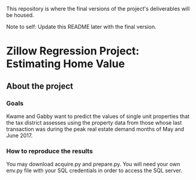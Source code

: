 This repository is where the final versions of the project's deliverables will be housed.

Note to self: Update this README later with the final version.

<h1 style= 'font: chalkduster'>Zillow Regression Project:
  Estimating Home Value </h1>
<h2> About the project</h2>
<h3>Goals</h3>
Kwame and Gabby want to predict the values of single unit properties that the tax district assesses using the property data from those whose last transaction was during the peak real estate demand months of May and June 2017.
<h3>How to reproduce the results</h3>
You may download acquire.py and prepare.py. You will need your own env.py file with your SQL credentials in order to access the SQL server.
